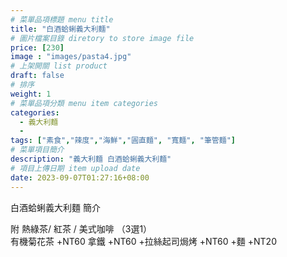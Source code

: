 ```yaml
---
# 菜單品項標題 menu title 
title: "白酒蛤蜊義大利麵"
# 圖片檔案目錄 diretory to store image file
price: [230] 
image : "images/pasta4.jpg"
# 上架開關 list product 
draft: false
# 排序
weight: 1 
# 菜單品項分類 menu item categories 
categories:
  - 義大利麵
  - 
tags: ["素食","辣度","海鮮","圓直麵", "寬麵", "筆管麵"]
# 菜單項目簡介 
description: "義大利麵 白酒蛤蜊義大利麵"
# 項目上傳日期 item upload date 
date: 2023-09-07T01:27:16+08:00
---
```


白酒蛤蜊義大利麵 簡介


  附 熱綠茶/ 紅茶 / 美式咖啡 （3選1）\
  有機菊花茶 +NT60
  拿鐵 +NT60
  +拉絲起司焗烤 +NT60
  +麵 +NT20
